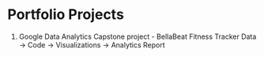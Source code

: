 # Portfolio Projects

1. Google Data Analytics Capstone project - BellaBeat Fitness Tracker Data
      -> Code
      -> Visualizations
      -> Analytics Report
